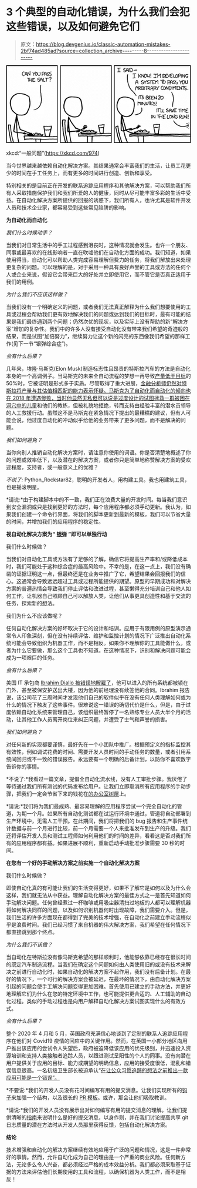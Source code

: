 # 3 个典型的自动化错误，为什么我们会犯这些错误，以及如何避免它们

> 原文：<https://blog.devgenius.io/classic-automation-mistakes-2bf74ad485ad?source=collection_archive---------8----------------------->

![](img/1a7afb0fb10afcac5f8e43fe9bef5068.png)

xkcd:“一般问题”(https://xkcd.com/974)

当今世界越来越依赖自动化解决方案。其结果通常会丰富我们的生活，让员工花更少的时间在手工任务上，而有更多的时间进行创造、创新和享受。

特别相关的是目前正在开发的联系追踪应用程序和其他解决方案，可以帮助我们所有人采取措施保护我们和我们所爱的人的健康，同时从尽可能丰富多彩的生活中受益。在自动化解决方案所提供的回报的诱惑下，我们所有人，也许尤其是软件开发人员和技术企业家，都容易受到这些常见陷阱的影响。

**为自动化而自动化**

*我们什么时候动手？*

当我们对日常生活中的手工过程感到沮丧时，这种情况就会发生。也许一个朋友、同事或最喜欢的在线影响者一直在吹嘘他们在自动化方面的成功。我们知道，如果使用得当，自动化可以帮助人类完成容易理解但费力的任务，将我们解放出来处理更复杂的问题。可以理解的是，对于采用一种具有良好声誉的工具或方法的任何个人或企业来说，假设它会带来巨大的好处并立即使用它，而不管它是否真正适用于我们的用例。

*为什么我们不应该这样做？*

当我们没有一个明确定义的问题，或者我们无法真正解释为什么我们想要使用的工具或过程会帮助我们更有效地解决我们的问题或达到我们的目标时，最有可能的结果是我们最终遇到两个问题；仍然次优的现状，以及实际上没有帮助的新“解决方案”增加的复杂性。我们中的许多人没有接受自动化没有带来我们希望的奇迹般的结果，而是试图“加倍努力”，继续努力让这个新的闪亮的东西像我们希望的那样工作(见下一节“银弹综合症”)。

*会有什么后果？*

几年来，埃隆·马斯克(Elon Musk)制造标志性且昂贵的特斯拉汽车的方法是自动化本身的一个高调例子。当马斯克的未来全自动流程的梦想一再导致[产量低于目标](https://qz.com/1261214/how-exactly-tesla-shot-itself-in-the-foot-by-trying-to-hyper-automate-its-factory/)的 50%时，它被证明是形式多于实质。尽管取得了重大进展，[金融分析师仍然对特斯拉将产量与其估值相匹配的能力表示怀疑。马斯克为了自动化而自动化的倾向也在 2018 年遭遇惨败，当时他显然无私但可以说是过度设计的](https://www.wired.co.uk/article/tesla-valuation)[试图拯救一群被困在洞穴中的儿童](https://www.wired.com/story/elon-musk-thailand-cave-boys-rescue-engineering)和他们的教练，但被礼貌地拒绝，转而支持由经验丰富的潜水员领导的人工救援行动。虽然这不是马斯克在紧急情况下提出的最糟糕的建议，但有人可能会说，他过度自动化的冲动似乎给他的业务带来了更多问题，而不是解决的问题。

*我们如何避免？*

当你向别人推销自动化解决方案时，请注意你使用的词语。你是否清楚地概述了你的问题或效率低下，以及潜在的解决方案，或者你只是简单地称赞解决方案的受欢迎程度，支持者，或一般意义上的优雅？

*不说了:* Python_Rockstar82，聪明的开发者人，用构建工具。我也用建筑工具，也是摇滚明星。

*请说:*由于构建脚本中的不一致，我们正在浪费大量的开发时间。每当我们意识到安全漏洞或只是找到更好的方法时，每个应用程序都必须手动更新。我认为，如果我们创建一个命令行界面，将我们的脚本更新到最新的模板，我们可以节省大量的时间，并增加我们的应用程序的稳定性。

**视自动化解决方案为“** [**银弹**](https://stevemcconnell.com/articles/classic-mistakes) **”即可以单独行动**

我们什么时候做？

当我们对自动化工具或方法有了足够的了解，确信它将提高生产率和/或降低成本时，我们可能处于这种综合症的最高风险中。不幸的是，在这一点上，我们没有确凿的证据证明这一点，但最终还是在业务中推广了它，希望结果会回报我们的信心。这通常会导致远远超过工具或过程所能提供的期望。原型的早期成功和对解决方案的普遍热情会导致我们停止评估和改进过程，甚至懒得充分培训自己和他人如何工作。让机器自己照顾自己可以解放人类，让他们从事更具创造性和基于交流的任务，探索新的想法。

我们为什么不应该做呢？

任何自动化解决方案的好坏取决于它的设计和培训。应用于有限用例的原型演示通常令人印象深刻，但在没有持续评估、维护和监控计划的情况下广泛推出自动化系统可能会导致组织为机器工作，而不是相反。如果你不理解你的工具能做什么，或者为什么它要做，那么这个工具也不知道。在这种情况下，识别和解决问题可能会成为一项艰巨的任务。

*会有什么后果？*

美国 IT 承包商 [Ibrahim Diallo 被错误地解雇了](https://www.bbc.co.uk/news/technology-44561838)，他可以进入的所有系统都被锁在门外，甚至被保安护送出大楼，因为他的前经理没有续签他的合同。Ibrahim 报告说，该公司花了三周时间才发现他们自己的软件似乎在没有任何人类理解如何或为什么的情况下触发了这些事件。很难说这一错误的确切代价是什么，但是，由于过度依赖自动化系统来管理自己，该组织最终暂停了一名熟练专业人员大半个月的活动，让其他工作人员离开岗位来纠正问题，并遭受了士气和声誉的损害。

*我们如何避免？*

对任何新的实现都要谨慎，最好先在一个小团队中推广。根据预定义的指标监控其有效性，例如调试花费的时间、需要开发人员时间的手动任务的数量，或者引用系统间回归或不一致的错误报告。永远要有一个明确的后备计划，以防你不喜欢数字告诉你的事情。

*不说了:*我看过一篇文章，提倡全自动化流水线，没有人工审批步骤。我厌倦了等待通过我们所有测试的代码发布给用户。让我们立即取消所有应用程序的手动步骤，把我们一定会节省下来的钱花在[的办公室树屋](https://www.bbc.co.uk/news/magazine-25355618)上。

*请说:*我们将为我们最成熟、最容易理解的应用程序尝试一个完全自动化的管道，为期一个月。如果所有自动化测试都在试运行环境中通过，管道将自动部署到生产环境中，无需人工干预。在此期间，我们将把我们的 bug 报告和生产事件统计数据与前一个月进行比较，前一个月需要一个人来批准发布到生产的升级。我们还将评估开发人员和测试工程师如何利用他们的时间的差异，看看这是否对我们所有的应用程序都有益。如果进展不顺利，重新启动手动批准步骤需要 30 秒的时间。

**在您有一个好的手动解决方案之前实施一个自动化解决方案**

我们什么时候做？

即使自动化真的有可能让我们的生活变得更好，如果不了解它是如何以及为什么会这样，我们就无法从中获益。理解自动化解决方案的最佳方式之一是首先知道如何手动解决问题。任何曾经煮过一杯咖啡或用吸尘器清扫过地板的人都可以理解机器将如何解决同样的问题，以及如何识别机器何时出现故障，我们需要介入。但是，我们生活的许多方面现在都得到了完美的技术增强，在自动化之前建立手动流程似乎是浪费时间。我们已经习惯了来自机器的伟大解决方案，我们希望在任何情况下都直接跳到那个终点。

*为什么我们不该做？*

当自动化在特斯拉没有像马斯克希望的那样顺利时，他能够依靠已经存在很长时间的既定汽车制造流程。当我们在确定这个问题如何由人类使用旧的或没有技术来解决之前进行自动化时，如果自动化的解决方案不起作用，我们没有后备计划。在最好的情况下，一个可行的解决方案会被延迟，在最坏的情况下，由自动化解决方案引起的问题会使手工解决问题变得更加困难。首先使用已建立的手动方法，并更好地理解它们为什么在您的特定环境中工作，也可能提供更合适的、人工辅助的自动化过程。类似的手动过程也是向用户解释自动化解决方案试图实现什么的有效方式。

*会有什么后果？*

整个 2020 年 4 月和 5 月，英国政府充满信心地谈到了定制的联系人追踪应用程序在他们对 Covid19 疫情的回应中的关键作用。然而，在英国一小部分地区向用户推出该应用的尝试令人失望后，政府被迫降低该应用的优先级别，并迅速投入资源培训和支持人类接触者追踪人员，以跟进测试呈阳性的个人的同事。没有向潜在用户提供关于应用的目标、能力或期望的明确信息，应用的接受度很低，混乱和错误信息很高。一名初级卫生部长被迫承认“[在让公众习惯追踪的想法之前推出一款应用可能是一个错误”。](https://www.wired.co.uk/article/contact-tracing-app-isle-of-wight-trial)

*不要说:*我们的开发人员没有花时间编写有用的提交消息。让我们实现所有的[钩子](https://git-scm.com/book/en/v2/Customizing-Git-Git-Hooks)来加强一个结构，以及很长的 [PR 模板](https://docs.github.com/en/github/building-a-strong-community/creating-a-pull-request-template-for-your-repository)。或许，那会让他们吸取教训。

*请说:*我们的开发人员没有展示出对如何编写有用的提交消息的理解。让我们提供清晰的[指南](https://gist.github.com/robertpainsi/b632364184e70900af4ab688decf6f53)来说明什么是好的提交消息，以身作则，并在我们讨论提高共享 git 日志质量的潜在方法时从开发人员那里获得反馈，包括自动化解决方案。

**结论**

技术增强和自动化的解决方案继续有效地应用于广泛的问题和情况，这是一件非常好的事情。然而，允许自动化成为自己的理由是一个严重的商业风险。任何新方法，无论多么令人兴奋，都必须经过严格的成本效益分析。我们都必须采取基于证据的方法来评估他们长期使用的工具和流程，以确保机器为人类工作，而不是相反！